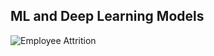## ML and Deep Learning Models

![Employee Attrition](https://i.ibb.co/j9YNpCc/Future-technology-concept-with-person-using-a-laptop-computer.jpg)

